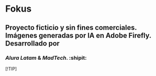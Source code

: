 # Fokus

## Proyecto ficticio y sin fines comerciales. Imágenes generadas por IA en Adobe Firefly. Desarrollado por 

### _Alura Latam_ &  _MadTech_. :shipit:

[!TIP]
